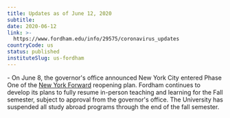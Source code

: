 ```yaml
---
title: Updates as of June 12, 2020
subtitle: 
date: 2020-06-12
link: >-
  https://www.fordham.edu/info/29575/coronavirus_updates
countryCode: us
status: published
instituteSlug: us-fordham
---
```

\- On June 8, the governor's office announced New York City entered Phase One of the [New York Forward](https://forward.ny.gov/) reopening plan. Fordham continues to develop its plans to fully resume in-person teaching and learning for the Fall semester, subject to approval from the governor's office. The University has suspended all study abroad programs through the end of the fall semester. 
